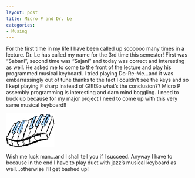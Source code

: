 ```yaml
---
layout: post
title: Micro P and Dr. Le
categories:
- Musing
---
```


For the first time in my life I have been called up soooooo many times in a lecture. Dr. Le has called my name for the 3rd time this semester! First was “Sabani”, second time was “Sajani” and today was correct and interesting as well. He asked me to come to the front of the lecture and play his programmed musical keyboard. I tried playing Do-Re-Me…and it was embarrassingly out of tune thanks to the fact I couldn’t see the keys and so I kept playing F sharp instead of G!!!!So what’s the conclusion?? Micro P assembly programming is interesting and darn mind boggling. I need to buck up because for my major project I need to come up with this very same musical keyboard!!

![](/img/keys.gif)

Wish me luck man…and I shall tell you if I succeed. Anyway I have to because in the end I have to play duet with jazz’s musical keyboard as well…otherwise I’ll get bashed up!
